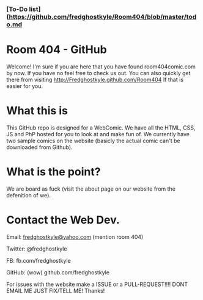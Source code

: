 ### [To-Do list](https://github.com/fredghostkyle/Room404/blob/master/todo.md

Room 404 - GitHub 
========
Welcome! I'm sure if you are here that you have found room404comic.com by now. If you have no feel free to check us out. You can also quickly get there from visiting http://Fredghostkyle.github.com/Room404 If that is easier for you. 

What this is
=====
This GitHub repo is designed for a WebComic. We have all the HTML, CSS, JS and PhP hosted for you to look at and make fun of. We currently have two sample comics on the website (basicly the actual comic can't be downloaded from Github).

What is the point?
=====
We are board as fuck (visit the about page on our website from the defenition of we).

Contact the Web Dev.
=====
Email: fredghostkyle@yahoo.com (mention room 404)

Twitter: @fredghostkyle

FB: fb.com/fredghostkyle

GitHub: (wow) github.com/fredghostkyle


For issues with the website make a ISSUE or a PULL-REQUEST!!!! DONT EMAIL ME JUST FIX/TELL ME! Thanks! 
